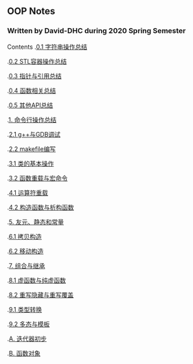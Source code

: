 ## OOP Notes 
### Written by David-DHC during 2020 Spring Semester

Contents
.[0.1 字符串操作总结](https://david-dhc.github.io/OOP-Notes/0.1%20%E5%AD%97%E7%AC%A6%E4%B8%B2%E6%93%8D%E4%BD%9C%E6%80%BB%E7%BB%93.html)

.[0.2 STL容器操作总结](https://david-dhc.github.io/OOP-Notes/0.2%20STL%E5%AE%B9%E5%99%A8%E6%93%8D%E4%BD%9C%E6%80%BB%E7%BB%93.html)

.[0.3 指针与引用总结](https://david-dhc.github.io/OOP-Notes/0.3%20%E6%8C%87%E9%92%88%E4%B8%8E%E5%BC%95%E7%94%A8%E6%80%BB%E7%BB%93.html)

.[0.4 函数相关总结](https://david-dhc.github.io/OOP-Notes/0.4%20%E5%87%BD%E6%95%B0%E7%9B%B8%E5%85%B3%E6%80%BB%E7%BB%93.html)

.[0.5 其他API总结](https://david-dhc.github.io/OOP-Notes/0.5%20%E5%85%B6%E4%BB%96API%E6%80%BB%E7%BB%93.html)

.[1. 命令行操作总结](https://david-dhc.github.io/OOP-Notes/1.%20%E5%91%BD%E4%BB%A4%E8%A1%8C%E6%93%8D%E4%BD%9C%E6%80%BB%E7%BB%93.html)

.[2.1 g++与GDB调试](https://david-dhc.github.io/OOP-Notes/2.1%20g++%E4%B8%8EGDB%E8%B0%83%E8%AF%95.html)

.[2.2 makefile编写](https://david-dhc.github.io/OOP-Notes/2.2%20makefile%E7%BC%96%E5%86%99.html)

.[3.1 类的基本操作](https://david-dhc.github.io/OOP-Notes/3.1%20%E7%B1%BB%E7%9A%84%E5%9F%BA%E6%9C%AC%E6%93%8D%E4%BD%9C.html)

.[3.2 函数重载与宏命令](https://david-dhc.github.io/OOP-Notes/3.2%20%E5%87%BD%E6%95%B0%E9%87%8D%E8%BD%BD%E4%B8%8E%E5%AE%8F%E5%91%BD%E4%BB%A4.html)

.[4.1 运算符重载](https://david-dhc.github.io/OOP-Notes/4.1%20%E8%BF%90%E7%AE%97%E7%AC%A6%E9%87%8D%E8%BD%BD.html)

.[4.2 构造函数与析构函数](https://david-dhc.github.io/OOP-Notes/4.2%20%E6%9E%84%E9%80%A0%E5%87%BD%E6%95%B0%E4%B8%8E%E6%9E%90%E6%9E%84%E5%87%BD%E6%95%B0.html)

.[5. 友元、静态和常量](https://david-dhc.github.io/OOP-Notes/5.%20%E5%8F%8B%E5%85%83%E3%80%81%E9%9D%99%E6%80%81%E5%92%8C%E5%B8%B8%E9%87%8F.html)

.[6.1 拷贝构造](https://david-dhc.github.io/OOP-Notes/6.1%20%E6%8B%B7%E8%B4%9D%E6%9E%84%E9%80%A0.html)

.[6.2 移动构造](https://david-dhc.github.io/OOP-Notes/6.2%20%E7%A7%BB%E5%8A%A8%E6%9E%84%E9%80%A0.html)

.[7. 组合与继承](https://david-dhc.github.io/OOP-Notes/7.%20%E7%BB%84%E5%90%88%E4%B8%8E%E7%BB%A7%E6%89%BF.html)

.[8.1 虚函数与纯虚函数](https://david-dhc.github.io/OOP-Notes/8.1%20%E8%99%9A%E5%87%BD%E6%95%B0%E4%B8%8E%E7%BA%AF%E8%99%9A%E5%87%BD%E6%95%B0.html)

.[8.2 重写隐藏与重写覆盖](https://david-dhc.github.io/OOP-Notes/8.2%20%E9%87%8D%E5%86%99%E9%9A%90%E8%97%8F%E4%B8%8E%E9%87%8D%E5%86%99%E8%A6%86%E7%9B%96.html.html)

.[9.1 类型转换](https://david-dhc.github.io/OOP-Notes/9.1%20%E7%B1%BB%E5%9E%8B%E8%BD%AC%E6%8D%A2.html)

.[9.2 多态与模板](https://david-dhc.github.io/OOP-Notes/9.2%20%E5%A4%9A%E6%80%81%E4%B8%8E%E6%A8%A1%E6%9D%BF.html)

.[A. 迭代器初步](https://david-dhc.github.io/OOP-Notes/A.%20%E8%BF%AD%E4%BB%A3%E5%99%A8%E5%88%9D%E6%AD%A5.html)

.[B. 函数对象](https://david-dhc.github.io/OOP-Notes/B.%20%E5%87%BD%E6%95%B0%E5%AF%B9%E8%B1%A1.html)
